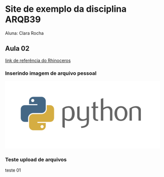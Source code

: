 # Site de exemplo da disciplina ARQB39

Aluna: Clara Rocha

## Aula 02
[link de referência do Rhinoceros](https://software.com.br/p/rhinoceros?gclid=CjwKCAjwkoz7BRBPEiwAeKw3q9cxS2fIZa9OPqx2vWMAWHP9oQ2Lupbmxm512_t43KlwVT0NsQb2-BoCsicQAvD_BwE)

### Inserindo imagem de arquivo pessoal
![pytonlogo](.\Figs/python-logo.png)

### Teste upload de arquivos
teste 01 